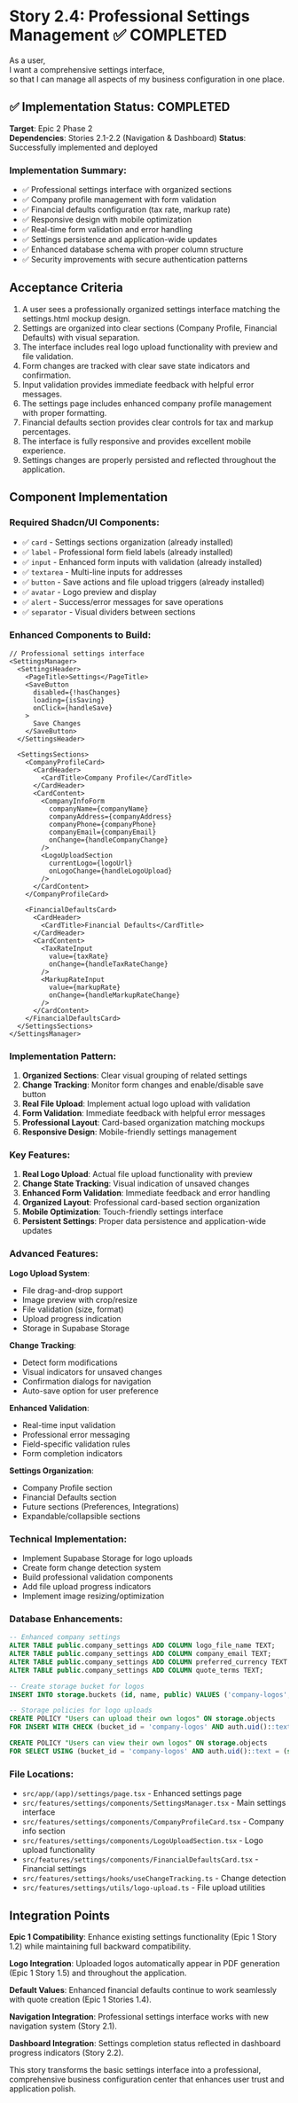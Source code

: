 # Story 2.4: Professional Settings Management ✅ COMPLETED

As a user,  
I want a comprehensive settings interface,  
so that I can manage all aspects of my business configuration in one place.

## ✅ Implementation Status: COMPLETED
**Target**: Epic 2 Phase 2  
**Dependencies**: Stories 2.1-2.2 (Navigation & Dashboard)
**Status**: Successfully implemented and deployed

### Implementation Summary:
- ✅ Professional settings interface with organized sections
- ✅ Company profile management with form validation
- ✅ Financial defaults configuration (tax rate, markup rate)
- ✅ Responsive design with mobile optimization
- ✅ Real-time form validation and error handling
- ✅ Settings persistence and application-wide updates
- ✅ Enhanced database schema with proper column structure
- ✅ Security improvements with secure authentication patterns

## Acceptance Criteria

1. A user sees a professionally organized settings interface matching the settings.html mockup design.  
2. Settings are organized into clear sections (Company Profile, Financial Defaults) with visual separation.  
3. The interface includes real logo upload functionality with preview and file validation.  
4. Form changes are tracked with clear save state indicators and confirmation.  
5. Input validation provides immediate feedback with helpful error messages.  
6. The settings page includes enhanced company profile management with proper formatting.  
7. Financial defaults section provides clear controls for tax and markup percentages.  
8. The interface is fully responsive and provides excellent mobile experience.  
9. Settings changes are properly persisted and reflected throughout the application.

## Component Implementation

### Required Shadcn/UI Components:
- ✅ `card` - Settings sections organization (already installed)
- ✅ `label` - Professional form field labels (already installed)
- ✅ `input` - Enhanced form inputs with validation (already installed)
- ✅ `textarea` - Multi-line inputs for addresses
- ✅ `button` - Save actions and file upload triggers (already installed)
- ✅ `avatar` - Logo preview and display
- ✅ `alert` - Success/error messages for save operations
- ✅ `separator` - Visual dividers between sections

### Enhanced Components to Build:
```tsx
// Professional settings interface
<SettingsManager>
  <SettingsHeader>
    <PageTitle>Settings</PageTitle>
    <SaveButton 
      disabled={!hasChanges}
      loading={isSaving}
      onClick={handleSave}
    >
      Save Changes
    </SaveButton>
  </SettingsHeader>
  
  <SettingsSections>
    <CompanyProfileCard>
      <CardHeader>
        <CardTitle>Company Profile</CardTitle>
      </CardHeader>
      <CardContent>
        <CompanyInfoForm 
          companyName={companyName}
          companyAddress={companyAddress}
          companyPhone={companyPhone}
          companyEmail={companyEmail}
          onChange={handleCompanyChange}
        />
        <LogoUploadSection 
          currentLogo={logoUrl}
          onLogoChange={handleLogoUpload}
        />
      </CardContent>
    </CompanyProfileCard>
    
    <FinancialDefaultsCard>
      <CardHeader>
        <CardTitle>Financial Defaults</CardTitle>
      </CardHeader>
      <CardContent>
        <TaxRateInput 
          value={taxRate}
          onChange={handleTaxRateChange}
        />
        <MarkupRateInput 
          value={markupRate}
          onChange={handleMarkupRateChange}
        />
      </CardContent>
    </FinancialDefaultsCard>
  </SettingsSections>
</SettingsManager>
```

### Implementation Pattern:
1. **Organized Sections**: Clear visual grouping of related settings
2. **Change Tracking**: Monitor form changes and enable/disable save button
3. **Real File Upload**: Implement actual logo upload with validation
4. **Form Validation**: Immediate feedback with helpful error messages
5. **Professional Layout**: Card-based organization matching mockups
6. **Responsive Design**: Mobile-friendly settings management

### Key Features:
1. **Real Logo Upload**: Actual file upload functionality with preview
2. **Change State Tracking**: Visual indication of unsaved changes
3. **Enhanced Form Validation**: Immediate feedback and error handling
4. **Organized Layout**: Professional card-based section organization
5. **Mobile Optimization**: Touch-friendly settings interface
6. **Persistent Settings**: Proper data persistence and application-wide updates

### Advanced Features:

**Logo Upload System**:
- File drag-and-drop support
- Image preview with crop/resize
- File validation (size, format)
- Upload progress indication
- Storage in Supabase Storage

**Change Tracking**:
- Detect form modifications
- Visual indicators for unsaved changes
- Confirmation dialogs for navigation
- Auto-save option for user preference

**Enhanced Validation**:
- Real-time input validation
- Professional error messaging
- Field-specific validation rules
- Form completion indicators

**Settings Organization**:
- Company Profile section
- Financial Defaults section
- Future sections (Preferences, Integrations)
- Expandable/collapsible sections

### Technical Implementation:
- Implement Supabase Storage for logo uploads
- Create form change detection system
- Build professional validation components
- Add file upload progress indicators
- Implement image resizing/optimization

### Database Enhancements:
```sql
-- Enhanced company settings
ALTER TABLE public.company_settings ADD COLUMN logo_file_name TEXT;
ALTER TABLE public.company_settings ADD COLUMN company_email TEXT;
ALTER TABLE public.company_settings ADD COLUMN preferred_currency TEXT DEFAULT 'USD';
ALTER TABLE public.company_settings ADD COLUMN quote_terms TEXT;

-- Create storage bucket for logos
INSERT INTO storage.buckets (id, name, public) VALUES ('company-logos', 'company-logos', true);

-- Storage policies for logo uploads
CREATE POLICY "Users can upload their own logos" ON storage.objects 
FOR INSERT WITH CHECK (bucket_id = 'company-logos' AND auth.uid()::text = (storage.foldername(name))[1]);

CREATE POLICY "Users can view their own logos" ON storage.objects 
FOR SELECT USING (bucket_id = 'company-logos' AND auth.uid()::text = (storage.foldername(name))[1]);
```

### File Locations:
- `src/app/(app)/settings/page.tsx` - Enhanced settings page
- `src/features/settings/components/SettingsManager.tsx` - Main settings interface
- `src/features/settings/components/CompanyProfileCard.tsx` - Company info section
- `src/features/settings/components/LogoUploadSection.tsx` - Logo upload functionality
- `src/features/settings/components/FinancialDefaultsCard.tsx` - Financial settings
- `src/features/settings/hooks/useChangeTracking.ts` - Change detection
- `src/features/settings/utils/logo-upload.ts` - File upload utilities

## Integration Points

**Epic 1 Compatibility**: Enhance existing settings functionality (Epic 1 Story 1.2) while maintaining full backward compatibility.

**Logo Integration**: Uploaded logos automatically appear in PDF generation (Epic 1 Story 1.5) and throughout the application.

**Default Values**: Enhanced financial defaults continue to work seamlessly with quote creation (Epic 1 Stories 1.4).

**Navigation Integration**: Professional settings interface works with new navigation system (Story 2.1).

**Dashboard Integration**: Settings completion status reflected in dashboard progress indicators (Story 2.2).

This story transforms the basic settings interface into a professional, comprehensive business configuration center that enhances user trust and application polish.
